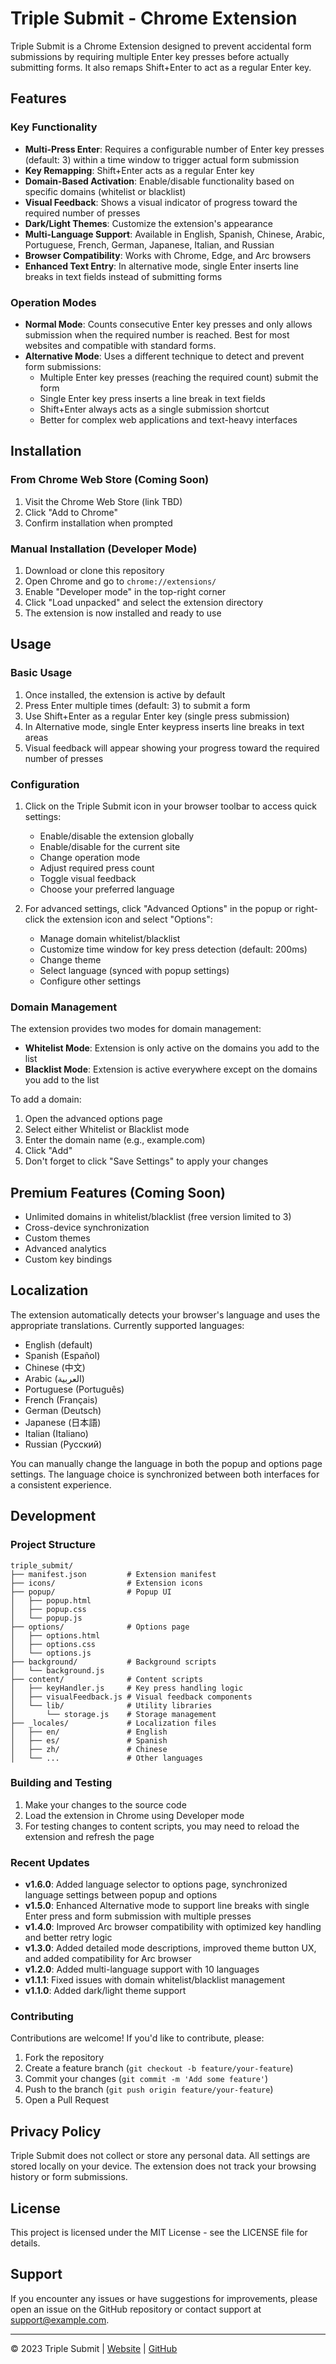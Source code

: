 # Triple Submit - Chrome Extension

Triple Submit is a Chrome Extension designed to prevent accidental form submissions by requiring multiple Enter key presses before actually submitting forms. It also remaps Shift+Enter to act as a regular Enter key.

## Features

### Key Functionality
- **Multi-Press Enter**: Requires a configurable number of Enter key presses (default: 3) within a time window to trigger actual form submission
- **Key Remapping**: Shift+Enter acts as a regular Enter key
- **Domain-Based Activation**: Enable/disable functionality based on specific domains (whitelist or blacklist)
- **Visual Feedback**: Shows a visual indicator of progress toward the required number of presses
- **Dark/Light Themes**: Customize the extension's appearance
- **Multi-Language Support**: Available in English, Spanish, Chinese, Arabic, Portuguese, French, German, Japanese, Italian, and Russian
- **Browser Compatibility**: Works with Chrome, Edge, and Arc browsers
- **Enhanced Text Entry**: In alternative mode, single Enter inserts line breaks in text fields instead of submitting forms

### Operation Modes
- **Normal Mode**: Counts consecutive Enter key presses and only allows submission when the required number is reached. Best for most websites and compatible with standard forms.
- **Alternative Mode**: Uses a different technique to detect and prevent form submissions:
  - Multiple Enter key presses (reaching the required count) submit the form
  - Single Enter key press inserts a line break in text fields
  - Shift+Enter always acts as a single submission shortcut
  - Better for complex web applications and text-heavy interfaces

## Installation

### From Chrome Web Store (Coming Soon)
1. Visit the Chrome Web Store (link TBD)
2. Click "Add to Chrome"
3. Confirm installation when prompted

### Manual Installation (Developer Mode)
1. Download or clone this repository
2. Open Chrome and go to `chrome://extensions/`
3. Enable "Developer mode" in the top-right corner
4. Click "Load unpacked" and select the extension directory
5. The extension is now installed and ready to use

## Usage

### Basic Usage
1. Once installed, the extension is active by default
2. Press Enter multiple times (default: 3) to submit a form
3. Use Shift+Enter as a regular Enter key (single press submission)
4. In Alternative mode, single Enter keypress inserts line breaks in text areas
5. Visual feedback will appear showing your progress toward the required number of presses

### Configuration
1. Click on the Triple Submit icon in your browser toolbar to access quick settings:
   - Enable/disable the extension globally
   - Enable/disable for the current site
   - Change operation mode
   - Adjust required press count
   - Toggle visual feedback
   - Choose your preferred language

2. For advanced settings, click "Advanced Options" in the popup or right-click the extension icon and select "Options":
   - Manage domain whitelist/blacklist
   - Customize time window for key press detection (default: 200ms)
   - Change theme
   - Select language (synced with popup settings)
   - Configure other settings

### Domain Management
The extension provides two modes for domain management:
- **Whitelist Mode**: Extension is only active on the domains you add to the list
- **Blacklist Mode**: Extension is active everywhere except on the domains you add to the list

To add a domain:
1. Open the advanced options page
2. Select either Whitelist or Blacklist mode
3. Enter the domain name (e.g., example.com)
4. Click "Add"
5. Don't forget to click "Save Settings" to apply your changes

## Premium Features (Coming Soon)
- Unlimited domains in whitelist/blacklist (free version limited to 3)
- Cross-device synchronization
- Custom themes
- Advanced analytics
- Custom key bindings

## Localization
The extension automatically detects your browser's language and uses the appropriate translations. Currently supported languages:
- English (default)
- Spanish (Español)
- Chinese (中文)
- Arabic (العربية)
- Portuguese (Português)
- French (Français)
- German (Deutsch)
- Japanese (日本語)
- Italian (Italiano)
- Russian (Русский)

You can manually change the language in both the popup and options page settings. The language choice is synchronized between both interfaces for a consistent experience.

## Development

### Project Structure
```
triple_submit/
├── manifest.json         # Extension manifest
├── icons/                # Extension icons
├── popup/                # Popup UI
│   ├── popup.html
│   ├── popup.css
│   └── popup.js
├── options/              # Options page
│   ├── options.html
│   ├── options.css
│   └── options.js
├── background/           # Background scripts
│   └── background.js
├── content/              # Content scripts
│   ├── keyHandler.js     # Key press handling logic
│   ├── visualFeedback.js # Visual feedback components
│   └── lib/              # Utility libraries
│       └── storage.js    # Storage management
├── _locales/             # Localization files
│   ├── en/               # English
│   ├── es/               # Spanish
│   ├── zh/               # Chinese
│   └── ...               # Other languages
```

### Building and Testing
1. Make your changes to the source code
2. Load the extension in Chrome using Developer mode
3. For testing changes to content scripts, you may need to reload the extension and refresh the page

### Recent Updates
- **v1.6.0**: Added language selector to options page, synchronized language settings between popup and options
- **v1.5.0**: Enhanced Alternative mode to support line breaks with single Enter press and form submission with multiple presses
- **v1.4.0**: Improved Arc browser compatibility with optimized key handling and better retry logic
- **v1.3.0**: Added detailed mode descriptions, improved theme button UX, and added compatibility for Arc browser
- **v1.2.0**: Added multi-language support with 10 languages
- **v1.1.1**: Fixed issues with domain whitelist/blacklist management
- **v1.1.0**: Added dark/light theme support

### Contributing
Contributions are welcome! If you'd like to contribute, please:
1. Fork the repository
2. Create a feature branch (`git checkout -b feature/your-feature`)
3. Commit your changes (`git commit -m 'Add some feature'`)
4. Push to the branch (`git push origin feature/your-feature`)
5. Open a Pull Request

## Privacy Policy
Triple Submit does not collect or store any personal data. All settings are stored locally on your device. The extension does not track your browsing history or form submissions.

## License
This project is licensed under the MIT License - see the LICENSE file for details.

## Support
If you encounter any issues or have suggestions for improvements, please open an issue on the GitHub repository or contact support at support@example.com.

---

© 2023 Triple Submit | [Website](https://example.com/triple-submit) | [GitHub](https://github.com/example/triple-submit) 